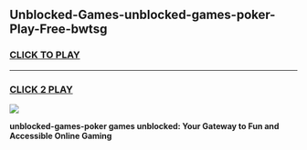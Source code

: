 
## Unblocked-Games-unblocked-games-poker-Play-Free-bwtsg
<h3>
<a href="https://premium76.site?title=unblocked-games-poker&ref=18A">CLICK TO PLAY</a></h3>
<hr>

<h3>
<a href="https://premium76.site?title=unblocked-games-poker&ref=18A">CLICK 2 PLAY</a>
  
</h3>

<a href="https://premium76.site?title=unblocked-games-poker&ref=18A"><img src="https://clearcache.store/games.png"></a>


**unblocked-games-poker games unblocked: Your Gateway to Fun and Accessible Online Gaming**
